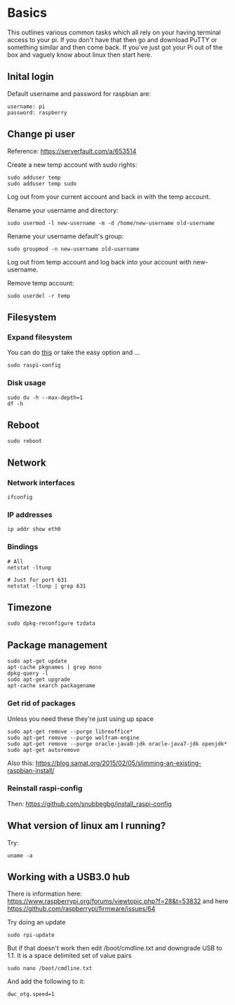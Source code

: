 # Basics
This outlines various common tasks which all rely on your having terminal
access to your pi. If you don't have that then go and download PuTTY or
something similar and then come back. If you've just got your Pi out of
the box and vaguely know about linux then start here.

## Inital login
Default username and password for raspbian are:

    username: pi
    password: raspberry

## Change pi user
Reference: https://serverfault.com/a/653514

Create a new temp account with sudo rights:

    sudo adduser temp
    sudo adduser temp sudo

Log out from your current account and back in with the temp account.

Rename your username and directory:

    sudo usermod -l new-username -m -d /home/new-username old-username

Rename your username default's group:

    sudo groupmod -n new-username old-username

Log out from temp account and log back into your account with new-username.

Remove temp account:

    sudo userdel -r temp



## Filesystem
### Expand filesystem
You can do [this](http://raspberrypi.stackexchange.com/a/501) or take the
easy option and ...
```
sudo raspi-config
```

### Disk usage
```
sudo du -h --max-depth=1
df -h
```

## Reboot
    sudo reboot

## Network
### Network interfaces
    ifconfig

### IP addresses
    ip addr show eth0

### Bindings
    # All
    netstat -ltunp
    
    # Just for port 631
    netstat -ltunp | grep 631

## Timezone
```
sudo dpkg-reconfigure tzdata
```

## Package management
```
sudo apt-get update
apt-cache pkgnames | grep mono
dpkg-query -l
sudo apt-get upgrade
apt-cache search packagename
```
    
### Get rid of packages
Unless you need these they're just using up space

```
sudo apt-get remove --purge libreoffice*
sudo apt-get remove --purge wolfram-engine
sudo apt-get remove --purge oracle-java8-jdk oracle-java7-jdk openjdk*
sudo apt-get autoremove
```

Also this: https://blog.samat.org/2015/02/05/slimming-an-existing-raspbian-install/

### Reinstall raspi-config
Then: https://github.com/snubbegbg/install_raspi-config

## What version of linux am I running?
Try:
```
uname -a
```

## Working with a USB3.0 hub
There is information here: https://www.raspberrypi.org/forums/viewtopic.php?f=28&t=53832 and
here https://github.com/raspberrypi/firmware/issues/64

Try doing an update
```
sudo rpi-update
```
But if that doesn't work then edit /boot/cmdline.txt and downgrade USB to 1.1. It is a space
delimited set of value pairs
```
sudo nano /boot/cmdline.txt
```
And add the following to it:
```
dwc_otg.speed=1
```
